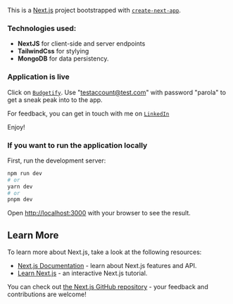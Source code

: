 This is a [Next.js](https://nextjs.org/) project bootstrapped with [`create-next-app`](https://github.com/vercel/next.js/tree/canary/packages/create-next-app).

### Technologies used: ###
* **NextJS** for client-side and server endpoints
* **TailwindCss** for stylying 
* **MongoDB** for data persistency.


### Application is live ###

Click on [`Budgetify`](https://budgetify-lemon.vercel.app/transactions).
Use "testaccount@test.com" with password "parola" to get a sneak peak into to the app.

For feedback, you can get in touch with me on [`LinkedIn`](https://www.linkedin.com/in/constantinhuidu/)

Enjoy!


### If you want to run the application locally ###

First, run the development server:

```bash
npm run dev
# or
yarn dev
# or
pnpm dev
```

Open [http://localhost:3000](http://localhost:3000) with your browser to see the result.



## Learn More

To learn more about Next.js, take a look at the following resources:

- [Next.js Documentation](https://nextjs.org/docs) - learn about Next.js features and API.
- [Learn Next.js](https://nextjs.org/learn) - an interactive Next.js tutorial.

You can check out [the Next.js GitHub repository](https://github.com/vercel/next.js/) - your feedback and contributions are welcome!


